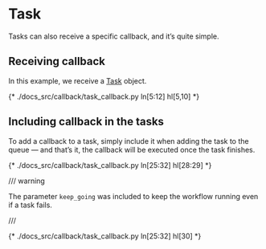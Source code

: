 # Task

Tasks can also receive a specific callback, and it’s quite simple.

## Receiving callback

In this example, we receive a [Task](https://dotflow-io.github.io/dotflow/pt/nav/reference/task/ "Task class") object.

{* ./docs_src/callback/task_callback.py ln[5:12] hl[5,10] *}

## Including callback in the tasks

To add a callback to a task, simply include it when adding the task to the queue — and that’s it, the callback will be executed once the task finishes.

{* ./docs_src/callback/task_callback.py ln[25:32] hl[28:29] *}

/// warning

The parameter `keep_going` was included to keep the workflow running even if a task fails.

///

{* ./docs_src/callback/task_callback.py ln[25:32] hl[30] *}
